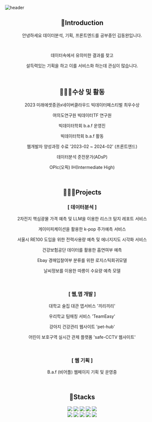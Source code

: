 ![header](https://capsule-render.vercel.app/api?type=venom&color=timeAuto&height=300&section=header&text=dongwan%20repo&fontSize=70)

<div align='center'>
  <h2>🦁Introduction</h2>
  <p>안녕하세요 데이터분석, 기획, 프론트엔드를 공부중인 김동완입니다.</p>
  <br>
  <p>데이터속에서 유의미한 결과를 찾고</p>
  <p>설득력있는 기획을 하고 이를 서비스화 하는데 관심이 많습니다.</p>
  <br>
  <h2>🏃🏻‍♂️수상 및 활동</h2>
  <p>2023 미래에셋증권x네이버클라우드 빅데이터페스티벌 최우수상</p>
  <p>여의도연구원 빅데이터TF 연구원</p>
  <p>빅데이터학회 b.a.f 운영진</p>
  <p>빅데이터학회 b.a.f 활동</p>
  <p>웹개발자 양성과정 수료 '2023-02 ~ 2024-02' (프론트엔드) </p>
  <p>데이터분석 준전문가(ADsP)</p>
  <p>OPIc(오픽) IH(Intermediate High)</p>
  <br>
  <h2>🚶🏻‍♂️Projects</h2>
  <h3>[ 데이터분석 ]</h3>
  <p>2차전지 핵심광물 가격 예측 및 LLM을 이용한 리스크 탐지 레포트 서비스</p>
  <p>게이미피케이션을 활용한 k-pop 주가예측 서비스</p>
  <p>서울시 RE100 도입을 위한 전력사용량 예측 및 에너지지도 시각화 서비스</p>
  <p>건강보험공단 데이터를 활용한 흡연여부 예측</p>
  <p>Ebay 경매입찰여부 분류를 위한 로지스틱회귀모델</p>
  <p>날씨정보를 이용한 따릉이 수요량 예측 모델</p>
  <br>
  <h3>[ 웹,앱 개발 ]</h3>
  <p>대학교 술집 대관 앱서비스 '끼리끼리'</p>
  <p>우리학교 팀매칭 서비스 'TeamEasy'</p>
  <p>강아지 건강관리 웹사이트 'pet-hub'</p>
  <p>어린이 보호구역 실시간 관제 플랫폼 'safe-CCTV 웹사이트'</p>
  
  <br>
  <h3>[ 웹 기획 ]</h3>
  <p>B.a.f (비어플) 웹페이지 기획 및 운영중</p>
  <br>
  <h2>🦿Stacks</h2>
  <img src="https://img.shields.io/badge/Python-3776AB?style=for-the-badge&logo=Python&logoColor=white"> <img src="https://img.shields.io/badge/Pandas-150458?style=for-the-badge&logo=Pandas&logoColor=white"> <img src="https://img.shields.io/badge/GitHub-181717?style=for-the-badge&logo=GitHub&logoColor=white"> <img src="https://img.shields.io/badge/Figma-F24E1E?style=for-the-badge&logo=Figma&logoColor=white"> <img src="https://img.shields.io/badge/Notion-000000?style=for-the-badge&logo=Notion&logoColor=white">
  <br>
  <img src="https://img.shields.io/badge/HTML5-E34F26?style=for-the-badge&logo=HTML5&logoColor=white"> <img src="https://img.shields.io/badge/CSS3-1572B6?style=for-the-badge&logo=CSS3&logoColor=white">
 <img src="https://img.shields.io/badge/JavaScript-F7DF1E?style=for-the-badge&logo=JavaScript&logoColor=white"> <img src="https://img.shields.io/badge/React-61DAFB?style=for-the-badge&logo=React&logoColor=white"> <img src="https://img.shields.io/badge/Flutter-02569B?style=for-the-badge&logo=Flutter&logoColor=white"> 










  
</div>
<!--
**dongwan97/dongwan97** is a ✨ _special_ ✨ repository because its `README.md` (this file) appears on your GitHub profile.

Here are some ideas to get you started:

- 🔭 I’m currently working on ...
- 🌱 I’m currently learning ...
- 👯 I’m looking to collaborate on ...
- 🤔 I’m looking for help with ...
- 💬 Ask me about ...
- 📫 How to reach me: ...
- 😄 Pronouns: ...
- ⚡ Fun fact: ...
-->
